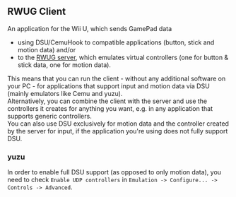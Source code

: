 ## RWUG Client

An application for the Wii U, which sends GamePad data
- using DSU/CemuHook to compatible applications (button, stick and motion data) and/or
- to the [RWUG server](https://github.com/Kneemund/RWUG-Server), which emulates virtual controllers (one for button & stick data, one for motion data).

This means that you can run the client - without any additional software on your PC - for applications that support input and motion data via DSU (mainly emulators like Cemu and yuzu). \
Alternatively, you can combine the client with the server and use the controllers it creates for anything you want, e.g. in any application that supports generic controllers. \
You can also use DSU exclusively for motion data and the controller created by the server for input, if the application you're using does not fully support DSU.

### yuzu
In order to enable full DSU support (as opposed to only motion data), you need to check `Enable UDP controllers` in `Emulation -> Configure... -> Controls -> Advanced`.
